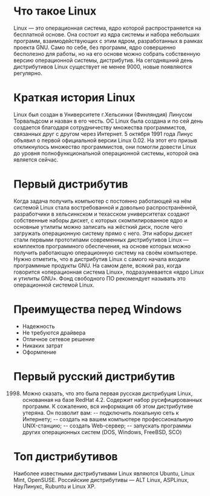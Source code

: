 # Что такое Linux
Linux — это операционная система, ядро которой распространяется на бесплатной основе. 
Она состоит из ядра системы и набора небольших программ, взаимодействующих с этим ядром, 
разработанных в рамках проекта GNU. Само по себе, без программ, ядро совершенно бесполезно для работы, 
но на его основе можно собрать собственную версию операционной системы, дистрибутив. 
На сегодняшний день дистрибутивов Linux существует не менее 9000, новые появляются регулярно.

# Краткая история Linux
Linux был создан в Университете г.Хельсинки (Финляндия) Линусом Торвальдсом и назван в его честь. 
ОС Linux была создана и по сей день создается благодаря сотрудничеству множества программистов, 
связанных друг с другом через Интернет.  5 октября 1991 года Линус объявил о первой официальной версии Linux 0.02.
На этот его призыв откликнулось множество программистов, они помогли довести Linux  
до уровня полнофункциональной операционной системы, которой она является сейчас.
 
# Первый дистрибутив
Когда задача получить компьютер с постоянно работающей на нём системой Linux стала востребованной 
и довольно распространённой, разработчики в хельсинкском и техасском университетах создают собственные 
наборы дискет, с которых скомпилированное ядро и основные утилиты можно записать на жёсткий диск, 
после чего загружать операционную систему прямо с него. Эти наборы дискет стали первыми прототипами 
современных дистрибутивов Linux — комплектов программного обеспечения, на основе которых можно 
получить работающую операционную систему на своём компьютере. Нужно отметить, что в дистрибутив Linux 
с самого начала входили программные продукты GNU. На самом деле, всякий раз, когда говорится 
«операционная система Linux», подразумевается «ядро Linux и утилиты GNU». Фонд свободного 
ПО рекомендует называть это операционной системой Linux.

# Преимущества перед Windows
-	Надежность
-	Не требуются драйвера
-	Отличное сетевое решение
-	Никаких затрат
-	Оформление

# Первый русский дистрибутив
1998. Можно сказать, что это была первая русская дистрибуция Linux, основанная на базе RedHat 4.2. Содержит набор руcифицированных программ. К сожалению, вся информация об этом дистрибутиве утеряна. 
Он позволит вам:
-- подключить локальную сеть к Интернету; 
-- создать на вашем компьютере профессиональную UNIX-станцию; 
-- создать Web-сервер; 
-- запускать программы других операционных систем (DOS, Windows, FreeBSD, SCO)

# Топ дистрибутивов
Наиболее известными дистрибутивами Linux являются Ubuntu, Linux Mint, OpenSUSE.
Российские дистрибутивы — ALT Linux, ASPLinux, НауЛинукс, Rubuntu и Linux XP.
